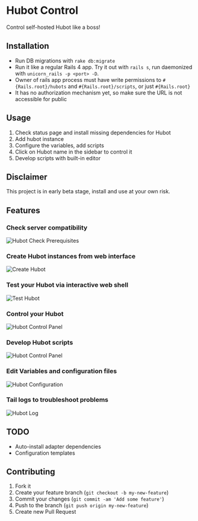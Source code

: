 Hubot Control
=============

Control self-hosted Hubot like a boss!

## Installation

- Run DB migrations with `rake db:migrate` 
- Run it like a regular Rails 4 app. Try it out with `rails s`, run daemonized with `unicorn_rails -p <port> -D`.
- Owner of rails app process must have write permissions to `#{Rails.root}/hubots` and `#{Rails.root}/scripts`, or just `#{Rails.root}`
- It has no authorization mechanism yet, so make sure the URL is not accessible for public

## Usage

1. Check status page and install missing dependencies for Hubot
2. Add hubot instance
3. Configure the variables, add scripts
4. Click on Hubot name in the sidebar to control it
5. Develop scripts with built-in editor

## Disclaimer

This project is in early beta stage, install and use at your own risk.

## Features

### Check server compatibility
![Hubot Check Prerequisites](https://dl.dropboxusercontent.com/u/176100/hubot-control/hubot-control-5.png)

### Create Hubot instances from web interface
![Create Hubot](https://dl.dropboxusercontent.com/u/176100/hubot-control/hubot-control-3.png)

### Test your Hubot via interactive web shell
![Test Hubot](https://dl.dropboxusercontent.com/u/176100/hubot-control/hubot-control-6.png)

### Control your Hubot
![Hubot Control Panel](https://dl.dropboxusercontent.com/u/176100/hubot-control/hubot-control-1.png)

### Develop Hubot scripts
![Hubot Control Panel](https://dl.dropboxusercontent.com/u/176100/hubot-control/hubot-control-7.png)

### Edit Variables and configuration files
![Hubot Configuration](https://dl.dropboxusercontent.com/u/176100/hubot-control/hubot-control-2.png)

### Tail logs to troubleshoot problems
![Hubot Log](https://dl.dropboxusercontent.com/u/176100/hubot-control/hubot-control-4.png)

## TODO

  - Auto-install adapter dependencies
  - Configuration templates

## Contributing

1. Fork it
2. Create your feature branch (`git checkout -b my-new-feature`)
3. Commit your changes (`git commit -am 'Add some feature'`)
4. Push to the branch (`git push origin my-new-feature`)
5. Create new Pull Request
